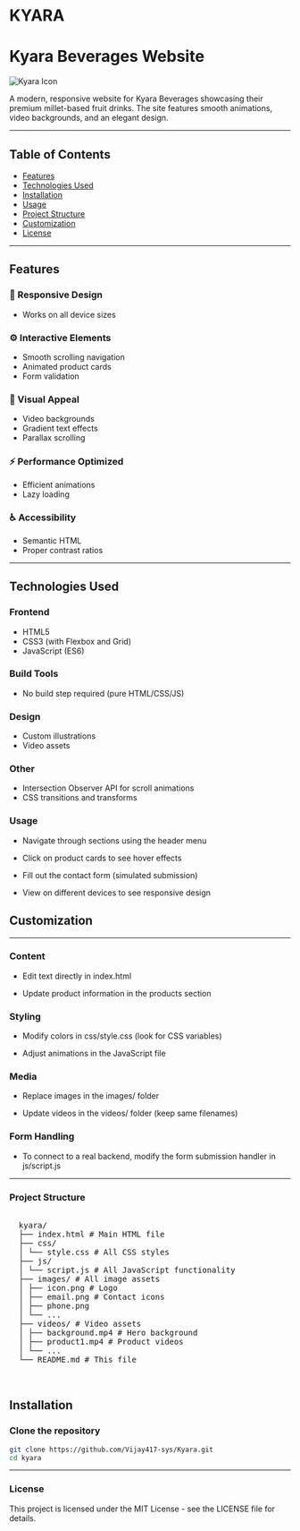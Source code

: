 # KYARA
# Kyara Beverages Website

![Kyara Icon](https://images/icon.png)

A modern, responsive website for Kyara Beverages showcasing their premium millet-based fruit drinks. The site features smooth animations, video backgrounds, and an elegant design.

---

## Table of Contents

- [Features](#features)  
- [Technologies Used](#technologies-used)  
- [Installation](#installation)  
- [Usage](#usage)  
- [Project Structure](#project-structure)  
- [Customization](#customization)  
- [License](#license)

---

## Features

### 🎨 Responsive Design
- Works on all device sizes

### ⚙️ Interactive Elements
- Smooth scrolling navigation  
- Animated product cards  
- Form validation  

### 🌟 Visual Appeal
- Video backgrounds  
- Gradient text effects  
- Parallax scrolling  

### ⚡ Performance Optimized
- Efficient animations  
- Lazy loading  

### ♿ Accessibility
- Semantic HTML  
- Proper contrast ratios  

---

## Technologies Used

### Frontend
- HTML5  
- CSS3 (with Flexbox and Grid)  
- JavaScript (ES6)  

### Build Tools
- No build step required (pure HTML/CSS/JS)

### Design
- Custom illustrations  
- Video assets  

### Other
- Intersection Observer API for scroll animations  
- CSS transitions and transforms

### Usage
- Navigate through sections using the header menu

- Click on product cards to see hover effects

- Fill out the contact form (simulated submission)

- View on different devices to see responsive design

## Customization
---
### Content
- Edit text directly in index.html

- Update product information in the products section

### Styling
- Modify colors in css/style.css (look for CSS variables)

- Adjust animations in the JavaScript file

### Media
- Replace images in the images/ folder

- Update videos in the videos/ folder (keep same filenames)

### Form Handling
- To connect to a real backend, modify the form submission handler in js/script.js



---
### Project Structure 

<pre> 
  kyara/
  ├── index.html # Main HTML file 
  ├── css/ 
  │ └── style.css # All CSS styles 
  ├── js/
  │ └── script.js # All JavaScript functionality
  ├── images/ # All image assets
  │ ├── icon.png # Logo
  │ ├── email.png # Contact icons
  │ ├── phone.png
  │ └── ... 
  ├── videos/ # Video assets 
  │ ├── background.mp4 # Hero background 
  │ ├── product1.mp4 # Product videos
  │ └── ...
  └── README.md # This file 
  
   </pre>

## Installation

### Clone the repository

```bash
git clone https://github.com/Vijay417-sys/Kyara.git
cd kyara


```
---

### License
This project is licensed under the MIT License - see the LICENSE file for details.



